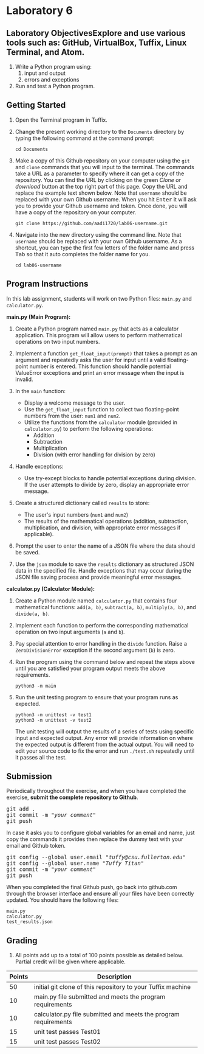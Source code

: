 # Laboratory 6

## Laboratory ObjectivesExplore and use various tools such as: GitHub, VirtualBox, Tuffix, Linux Terminal, and Atom.
1. Write a Python program using:
	1. input and output
	1. errors and exceptions
1. Run and test a Python program.


## Getting Started
1. Open the Terminal program in Tuffix.
1. Change the present working directory to the `Documents` directory by typing the following command at the command prompt:

    ```
    cd Documents
    ```

1. Make a copy of this Github repository on your computer using the `git` and `clone` commands that you will input to the terminal. The commands take a URL as a parameter to specify where it can get a copy of the repository. You can find the URL by clicking on the green *Clone or download* button at the top right part of this page. Copy the URL and replace the example text shown below. Note that `username` should be replaced with your own Github username. When you hit <kbd>Enter</kbd> it will ask you to provide your Github username and token. Once done, you will have a copy of the repository on your computer.
    ```
    git clone https://github.com/aadi1720/lab06-username.git
    ```
1. Navigate into the new directory using the command line. Note that `username` should be replaced with your own Github username.  As a shortcut, you can type the first few letters of the folder name and press <kbd>Tab</kbd> so that it auto completes the folder name for you.

     ```
     cd lab06-username
     ```
     
## Program Instructions
In this lab assignment, students will work on two Python files: `main.py` and `calculator.py`.

**main.py (Main Program):**

1. Create a Python program named `main.py` that acts as a calculator application. This program will allow users to perform mathematical operations on two input numbers.

1. Implement a function `get_float_input(prompt)` that takes a prompt as an argument and repeatedly asks the user for input until a valid floating-point number is entered. This function should handle potential ValueError exceptions and print an error message when the input is invalid.

1. In the `main` function:
   - Display a welcome message to the user.
   - Use the `get_float_input` function to collect two floating-point numbers from the user: `num1` and `num2`.
   - Utilize the functions from the `calculator` module (provided in `calculator.py`) to perform the following operations:
     - Addition
     - Subtraction
     - Multiplication
     - Division (with error handling for division by zero)

1. Handle exceptions:
   - Use try-except blocks to handle potential exceptions during division. If the user attempts to divide by zero, display an appropriate error message.

1. Create a structured dictionary called `results` to store:
   - The user's input numbers (`num1` and `num2`)
   - The results of the mathematical operations (addition, subtraction, multiplication, and division, with appropriate error messages if applicable).

1. Prompt the user to enter the name of a JSON file where the data should be saved.
   
1. Use the `json` module to save the `results` dictionary as structured JSON data in the specified file. Handle exceptions that may occur during the JSON file saving process and provide meaningful error messages.

**calculator.py (Calculator Module):**

1. Create a Python module named `calculator.py` that contains four mathematical functions: `add(a, b)`, `subtract(a, b)`, `multiply(a, b)`, and `divide(a, b)`.

1. Implement each function to perform the corresponding mathematical operation on two input arguments (`a` and `b`).

1. Pay special attention to error handling in the `divide` function. Raise a `ZeroDivisionError` exception if the second argument (`b`) is zero.

1. Run the program using the command below and repeat the steps above until you are satisfied your program output meets the above requirements. 

    ```
    python3 -m main
    
    ```

1. Run the unit testing program to ensure that your program runs as expected.

    ```
    python3 -m unittest -v test1
    python3 -m unittest -v test2
    
    ```
       
    The unit testing will output the results of a series of tests using specific input and expected output.  Any error will provide information on where the expected output is different from the actual output.  You will need to edit your source code to fix the error and run `./test.sh` repeatedly until it passes all the test.

## Submission
Periodically throughout the exercise, and when you have completed the exercise, **submit the complete repository to Github**.

   <pre>git add .<br>git commit -m "<i>your comment</i>"<br>git push</pre>

In case it asks you  to configure global variables for an email and name, just copy the commands it provides then replace the dummy text with your email and Github token.

   <pre>git config --global user.email "<i>tuffy@csu.fullerton.edu</i>"<br>git config --global user.name "<i>Tuffy Titan</i>"<br>git commit -m "<i>your comment</i>"<br>git push</pre>

When you completed the final Github push, go back into github.com through the browser interface and ensure all your files have been correctly updated.  You should have the following files:
```
main.py
calculator.py
test_results.json
```
    
## Grading
1. All points add up to a total of 100 points possible as detailed below.  Partial credit will be given where applicable.

| Points | Description |
| --- | --- |
|50|initial git clone of this repository to your Tuffix machine|
|10|main.py file submitted and meets the program requirements |
|10|calculator.py file submitted and meets the program requirements |
|15|unit test passes Test01|
|15|unit test passes Test02|

